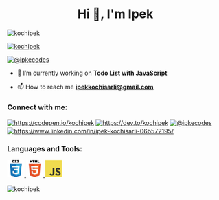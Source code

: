<h1 align="center">Hi 🌈, I'm Ipek</h1>
<p align="left"> <img src="https://komarev.com/ghpvc/?username=kochipek&label=Profile%20views&color=0e75b6&style=flat" alt="kochipek" /> </p>

<p align="left"> <a href="https://github.com/ryo-ma/github-profile-trophy"><img src="https://github-profile-trophy.vercel.app/?username=kochipek" alt="kochipek" /></a> </p>

<p align="left"> <a href="https://twitter.com/Ipkecodes" target="blank"><img src="https://img.shields.io/twitter/follow/@ipkecodes?logo=twitter&style=for-the-badge" alt="@ipkecodes" /></a> </p>

- 🌱 I’m currently working on **Todo List with JavaScript**

- 📫 How to reach me **ipekkochisarli@gmail.com**

<h3 align="left">Connect with me:</h3>
<p align="left">
<a href="https://codepen.io/kochipek" target="blank"><img align="center" src="https://raw.githubusercontent.com/rahuldkjain/github-profile-readme-generator/master/src/images/icons/Social/codepen.svg" alt="https://codepen.io/kochipek" height="30" width="40" /></a>
<a href="https://dev.to/kochipek" target="blank"><img align="center" src="https://raw.githubusercontent.com/rahuldkjain/github-profile-readme-generator/master/src/images/icons/Social/devto.svg" alt="https://dev.to/kochipek" height="30" width="40" /></a>
<a href="https://twitter.com/@ipkecodes" target="blank"><img align="center" src="https://raw.githubusercontent.com/rahuldkjain/github-profile-readme-generator/master/src/images/icons/Social/twitter.svg" alt="@ipkecodes" height="30" width="40" /></a>
<a href="https://linkedin.com/in/ipek-kochisarli-06b572195/" target="blank"><img align="center" src="https://raw.githubusercontent.com/rahuldkjain/github-profile-readme-generator/master/src/images/icons/Social/linked-in-alt.svg" alt="https://www.linkedin.com/in/ipek-kochisarli-06b572195/" height="30" width="40" /></a>
</p>

<h3 align="left">Languages and Tools:</h3>
<p align="left"> <a href="https://www.w3schools.com/css/" target="_blank" rel="noreferrer"> <img src="https://raw.githubusercontent.com/devicons/devicon/master/icons/css3/css3-original-wordmark.svg" alt="css3" width="40" height="40"/> </a> <a href="https://www.w3.org/html/" target="_blank" rel="noreferrer"> <img src="https://raw.githubusercontent.com/devicons/devicon/master/icons/html5/html5-original-wordmark.svg" alt="html5" width="40" height="40"/> </a> <a href="https://developer.mozilla.org/en-US/docs/Web/JavaScript" target="_blank" rel="noreferrer"> <img src="https://raw.githubusercontent.com/devicons/devicon/master/icons/javascript/javascript-original.svg" alt="javascript" width="40" height="40"/> </a> </p>

<p><img align="center" src="https://github-readme-stats.vercel.app/api/top-langs?username=kochipek&show_icons=true&locale=en&layout=compact" alt="kochipek" /></p>
